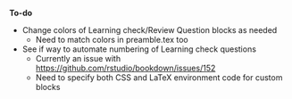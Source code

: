 **To-do**

- Change colors of Learning check/Review Question blocks as needed
    + Need to match colors in preamble.tex too
- See if way to automate numbering of Learning check questions
    + Currently an issue with https://github.com/rstudio/bookdown/issues/152
    + Need to specify both CSS and LaTeX environment code for custom blocks
